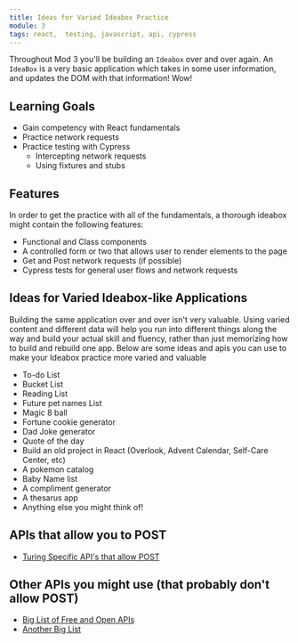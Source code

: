 ```yaml
---
title: Ideas for Varied Ideabox Practice
module: 3
tags: react,  testing, javascript, api, cypress
---
```


Throughout Mod 3 you'll be building an `Ideabox` over and over again. An `IdeaBox` is a very basic application which takes in some user information, and updates the DOM with that information! Wow!

## Learning Goals

* Gain competency with React fundamentals
* Practice network requests
* Practice testing with Cypress
  * Intercepting network requests
  * Using fixtures and stubs

## Features
In order to get the practice with all of the fundamentals, a thorough ideabox might contain the following features:

- Functional and Class components
- A controlled form or two that allows user to render elements to the page
- Get and Post network requests (if possible)
- Cypress tests for general user flows and network requests

## Ideas for Varied Ideabox-like Applications
Building the same application over and over isn't very valuable.  Using varied content and different data will help you run into different things along the way and build your actual skill and fluency, rather than just memorizing how to build and rebuild one app.  Below are some ideas and apis you can use to make your Ideabox practice more varied and valuable
- To-do List
- Bucket List
- Reading List
- Future pet names List
- Magic 8 ball
- Fortune cookie generator
- Dad Joke generator
- Quote of the day
- Build an old project in React (Overlook, Advent Calendar, Self-Care Center, etc)
- A pokemon catalog
- Baby Name list
- A compliment generator
- A thesarus app
- Anything else you might think of!

## APIs that allow you to POST
- [Turing Specific API's that allow POST ](https://github.com/turingschool-examples/react-practice-servers)

## Other APIs you might use (that probably don't allow POST)
- [Big List of Free and Open APIs](https://mixedanalytics.com/blog/list-actually-free-open-no-auth-needed-apis/)
- [Another Big List](https://github.com/public-apis/public-apis)
